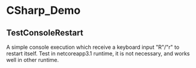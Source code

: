 # CSharp_Demo

## TestConsoleRestart
A simple console execution which receive a keyboard input "R"/"r" to restart itself.
Test in netcoreapp3.1 runtime, it is not necessary, and works well in other runtime.



